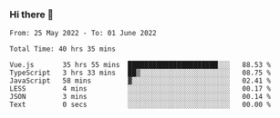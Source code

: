 ### Hi there 👋

<!--
**siaikin/siaikin** is a ✨ _special_ ✨ repository because its `README.md` (this file) appears on your GitHub profile.

Here are some ideas to get you started:

- 🔭 I’m currently working on ...
- 🌱 I’m currently learning ...
- 👯 I’m looking to collaborate on ...
- 🤔 I’m looking for help with ...
- 💬 Ask me about ...
- 📫 How to reach me: ...
- 😄 Pronouns: ...
- ⚡ Fun fact: ...
-->

<!--START_SECTION:waka-->

```text
From: 25 May 2022 - To: 01 June 2022

Total Time: 40 hrs 35 mins

Vue.js       35 hrs 55 mins  ██████████████████████░░░   88.53 %
TypeScript   3 hrs 33 mins   ██▒░░░░░░░░░░░░░░░░░░░░░░   08.75 %
JavaScript   58 mins         ▓░░░░░░░░░░░░░░░░░░░░░░░░   02.41 %
LESS         4 mins          ░░░░░░░░░░░░░░░░░░░░░░░░░   00.17 %
JSON         3 mins          ░░░░░░░░░░░░░░░░░░░░░░░░░   00.14 %
Text         0 secs          ░░░░░░░░░░░░░░░░░░░░░░░░░   00.00 %
```

<!--END_SECTION:waka-->
